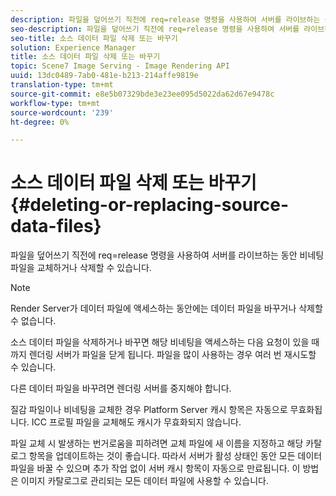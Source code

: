 ```yaml
---
description: 파일을 덮어쓰기 직전에 req=release 명령을 사용하여 서버를 라이브하는 동안 비네팅 파일을 교체하거나 삭제할 수 있습니다.
seo-description: 파일을 덮어쓰기 직전에 req=release 명령을 사용하여 서버를 라이브하는 동안 비네팅 파일을 교체하거나 삭제할 수 있습니다.
seo-title: 소스 데이터 파일 삭제 또는 바꾸기
solution: Experience Manager
title: 소스 데이터 파일 삭제 또는 바꾸기
topic: Scene7 Image Serving - Image Rendering API
uuid: 13dc0489-7ab0-481e-b213-214affe9819e
translation-type: tm+mt
source-git-commit: e8e5b07329bde3e23ee095d5022da62d67e9478c
workflow-type: tm+mt
source-wordcount: '239'
ht-degree: 0%

---
```



# 소스 데이터 파일 삭제 또는 바꾸기{#deleting-or-replacing-source-data-files}

파일을 덮어쓰기 직전에 req=release 명령을 사용하여 서버를 라이브하는 동안 비네팅 파일을 교체하거나 삭제할 수 있습니다.

>[!NOTE]
>
>Render Server가 데이터 파일에 액세스하는 동안에는 데이터 파일을 바꾸거나 삭제할 수 없습니다.

소스 데이터 파일을 삭제하거나 바꾸면 해당 비네팅을 액세스하는 다음 요청이 있을 때까지 렌더링 서버가 파일을 닫게 됩니다. 파일을 많이 사용하는 경우 여러 번 재시도할 수 있습니다.

다른 데이터 파일을 바꾸려면 렌더링 서버를 중지해야 합니다.

질감 파일이나 비네팅을 교체한 경우 Platform Server 캐시 항목은 자동으로 무효화됩니다. ICC 프로필 파일을 교체해도 캐시가 무효화되지 않습니다.

파일 교체 시 발생하는 번거로움을 피하려면 교체 파일에 새 이름을 지정하고 해당 카탈로그 항목을 업데이트하는 것이 좋습니다. 따라서 서버가 활성 상태인 동안 모든 데이터 파일을 바꿀 수 있으며 추가 작업 없이 서버 캐시 항목이 자동으로 만료됩니다. 이 방법은 이미지 카탈로그로 관리되는 모든 데이터 파일에 사용할 수 있습니다.
